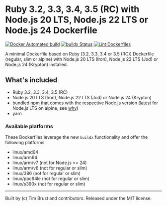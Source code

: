 # Ruby 3.2, 3.3, 3.4, 3.5 (RC) with Node.js 20 LTS, Node.js 22 LTS or Node.js 24 Dockerfile

[![Docker Automated build](https://img.shields.io/docker/automated/timbru31/ruby-node.svg)](https://hub.docker.com/r/timbru31/ruby-node/)
[![buildx Status](https://github.com/timbru31/docker-ruby-node/workflows/buildx/badge.svg)](https://github.com/timbru31/docker-ruby-node/actions?query=workflow%3Abuildx)
[![Lint Dockerfiles](https://github.com/timbru31/docker-ruby-node/workflows/Lint%20Dockerfiles/badge.svg)](https://github.com/timbru31/docker-ruby-node/actions?query=workflow%3A%22Lint+Dockerfiles%22)

A minimal Dockerfile based on Ruby (3.2, 3.3, 3.4 or 3.5 (RC)) Dockerfile (regular, slim or alpine) with Node.js 20 LTS (Iron), Node.js 22 LTS (Jod) or Node.js 24 (Krypton) installed.

## What's included

- Ruby 3.2, 3.3, 3.4, 3.5 (RC)
- Node.js 20 LTS (Iron), Node.js 22 LTS (Jod) or Node.js 24 (Krypton)
- bundled npm that comes with the respective Node.js version (latest for Node.js LTS on alpine, see [why](https://gitlab.alpinelinux.org/alpine/aports/-/commit/25b10bd1a93e12a7e49fee38b0a229281ae49fb7))
- yarn

### Available platforms

These Dockerfiles leverage the new `buildx` functionality and offer the following platforms:

- linux/amd64
- linux/arm64
- linux/arm/v7 (not for Node.js >= 24)
- linux/arm/v6 (not for regular or slim)
- linux/386 (not for regular or slim)
- linux/ppc64le (not for regular or slim)
- linux/s390x (not for regular or slim)

---

Built by (c) Tim Brust and contributors. Released under the MIT license.
